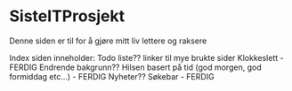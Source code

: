 # SisteITProsjekt
Denne siden er til for å gjøre mitt liv lettere og raksere

Index siden inneholder:
    Todo liste??
    linker til mye brukte sider
    Klokkeslett - FERDIG
    Endrende bakgrunn??
    Hilsen basert på tid (god morgen, god formiddag etc...) - FERDIG
    Nyheter??
    Søkebar - FERDIG